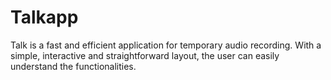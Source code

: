 # Talkapp
Talk is a fast and efficient application for temporary audio recording. With a simple, interactive and straightforward layout, the user can easily understand the functionalities.
